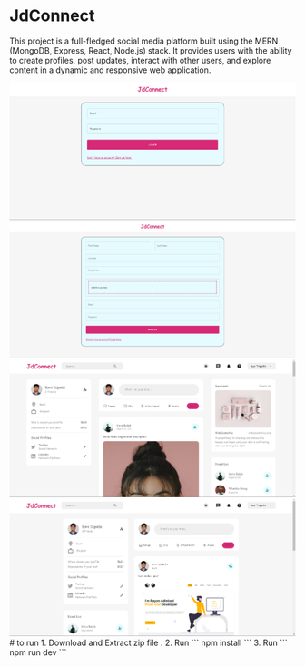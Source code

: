 # JdConnect
This project is a full-fledged social media platform built using the MERN (MongoDB, Express, React, Node.js) stack. 
It provides users with the ability to create profiles, post updates, interact with other users, and explore content in a dynamic and responsive web application. 

<img src = "client/ScreenShots/1.png">
<img src = "client/ScreenShots/2.png">
<img src = "client/ScreenShots/3.png">
<img src = "client/ScreenShots/4.png">
# to run 
1. Download and Extract zip file .
2. Run  
``` npm install ```
3. Run ``` npm run dev ```
